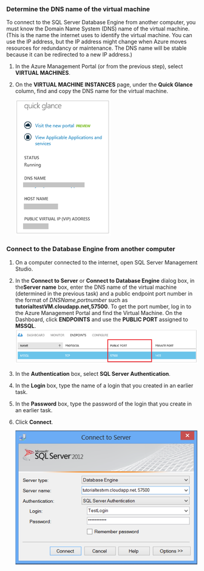 ### Determine the DNS name of the virtual machine

To connect to the SQL Server Database Engine from another computer, you must know the Domain Name System (DNS) name of the virtual machine. (This is the name the internet uses to identify the virtual machine. You can use the IP address, but the IP address might change when Azure moves resources for redundancy or maintenance. The DNS name will be stable because it can be redirected to a new IP address.)  

1. In the Azure Management Portal (or from the previous step), select **VIRTUAL MACHINES**. 

2. On the **VIRTUAL MACHINE INSTANCES** page, under the **Quick Glance** column, find and copy the DNS name for the virtual machine.

	![DNS name](./media/virtual-machines-sql-server-connection-steps/sql-vm-dns-name.png)
	

### Connect to the Database Engine from another computer
 
1. On a computer connected to the internet, open SQL Server Management Studio.
2. In the **Connect to Server** or **Connect to Database Engine** dialog box, in the**Server name** box, enter the DNS name of the virtual machine (determined in the previous task) and a public endpoint port number in the format of *DNSName,portnumber* such as **tutorialtestVM.cloudapp.net,57500**.
To get the port number, log in to the Azure Management Portal and find the Virtual Machine. On the Dashboard, click **ENDPOINTS** and use the **PUBLIC PORT** assigned to **MSSQL**.
	![Public Port](./media/virtual-machines-sql-server-connection-steps/sql-vm-port-number.png)
3. In the **Authentication** box, select **SQL Server Authentication**.
5. In the **Login** box, type the name of a login that you created in an earlier task.
6. In the **Password** box, type the password of the login that you create in an earlier task.
7. Click **Connect**.

	![Connect using SSMS](./media/virtual-machines-sql-server-connection-steps/33Connect-SSMS.png)
